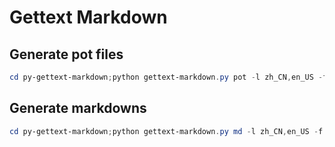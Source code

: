 # Gettext Markdown

## Generate pot files
```powershell
cd py-gettext-markdown;python gettext-markdown.py pot -l zh_CN,en_US -f ../doc -c true;cd ../;
```

## Generate markdowns
```powershell
cd py-gettext-markdown;python gettext-markdown.py md -l zh_CN,en_US -f ../doc -c true;cd ../;
```